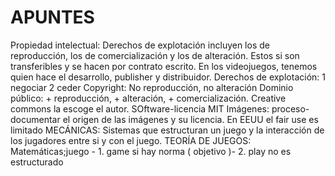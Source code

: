 # APUNTES
Propiedad intelectual: 
Derechos de explotación incluyen los de reproducción, los de comercialización y los de alteración. Estos si son transferibles y se hacen por contrato escrito. En los videojuegos, tenemos quien hace el desarrollo, publisher y distribuidor. Derechos de explotación: 1 negociar 2 ceder
Copyright: No reproducción, no alteración
Dominio público: + reproducción, + alteración, + comercialización. Creative commons la escoge el autor. SOftware-licencia MIT
Imágenes: proceso- documentar el origen de las imágenes y su licencia. En EEUU el fair use es limitado
MECÁNICAS: Sistemas que estructuran un juego y la interacción de los jugadores entre si y con el juego.
TEORÍA DE JUEGOS: Matemáticas;juego - 1. game si hay norma ( objetivo )- 2. play no es estructurado
